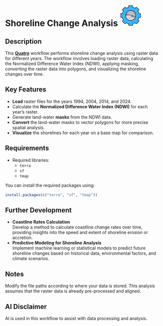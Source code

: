 # Shoreline Change Analysis <img src="./data_ex/output_ex.png" alt="Output Example" width="70" style="align: right;">

## Description
This [**Quatro**](Shoreline_Change_Analysis.qmd) workflow performs shoreline change analysis using raster data for different years. The workflow involves loading raster data, calculating the Normalized Difference Water Index (NDWI), applying masking, converting the raster data into polygons, and visualizing the shoreline changes over time.

## Key Features
-   **Load** raster files for the years 1994, 2004, 2014, and 2024.
-   Calculate the **Normalized Difference Water Index (NDWI)** for each year’s raster.
-   Generate land-water **masks** from the NDWI data.
-   **Convert** the land-water masks to vector polygons for more precise spatial analysis.
-   **Visualize** the shorelines for each year on a base map for comparison.

## Requirements
-   Required libraries:
    -   `terra`
    -   `sf`
    -   `tmap`

You can install the required packages using:

``` r
install.packages(c("terra", "sf", "tmap"))
```

## Further Development
-   **Coastline Rates Calculation**\
    Develop a method to calculate coastline change rates over time, providing insights into the speed and extent of shoreline erosion or accretion.
-   **Predictive Modeling for Shoreline Analysis**\
    Implement machine learning or statistical models to predict future shoreline changes based on historical data, environmental factors, and climate scenarios.

## Notes
Modify the file paths according to where your data is stored. This analysis assumes that the raster data is already pre-processed and aligned.

## AI Disclaimer
AI is used in this workflow to assist with data processing and analysis.